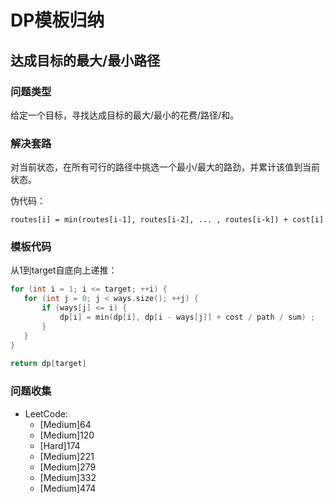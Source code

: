 # DP模板归纳
## 达成目标的最大/最小路径

### 问题类型

给定一个目标，寻找达成目标的最大/最小的花费/路径/和。

### 解决套路

对当前状态，在所有可行的路径中挑选一个最小/最大的路劲，并累计该值到当前状态。

伪代码：
```
routes[i] = min(routes[i-1], routes[i-2], ... , routes[i-k]) + cost[i]
```

### 模板代码

从1到target自底向上递推：
```cpp
for (int i = 1; i <= target; ++i) {
   for (int j = 0; j < ways.size(); ++j) {
       if (ways[j] <= i) {
           dp[i] = min(dp[i], dp[i - ways[j]] + cost / path / sum) ;
       }
   }
}
 
return dp[target]
```

### 问题收集

- LeetCode:
  - [Medium]64
  - [Medium]120
  - [Hard]174
  - [Medium]221
  - [Medium]279
  - [Medium]332
  - [Medium]474